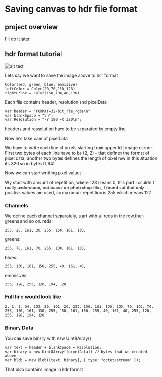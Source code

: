 # Saving canvas to hdr file format
## project overview
  I'll do it later
## hdr format tutorial
![alt text](https://matheowis.github.io/threejs-canvas-save-as-hdr/images/tutorial-img.png)

Lets say we want to save the image above to hdr format
```
Color(red, green, blue, emmisive)
leftColor = Color(20,70,150,128)
rightColor = Color(150,130,40,128)
```
Each file contains header, resolution and pixelData
```
var header = "FORMAT=32-bit_rle_rgbe\n"
var blankSpace = "\n";
var Resolution = "-Y 180 +X 320\n";
```
headers and ressolution have to be separated by empty line

Now lets take care of pixelData

We have to write each line of pixels starting from upper left image corner.
First two bytes of each line have to be (2, 2) - that defines the format of pixel data,
another two bytes defines the length of pixel row in this situation its 320 so in bytes (1,64).

Now we can start writting pixel values

Wy start with amount of repetition, where 128 means 0, this part i couldn't really understand, but based on photoshop files, I found out that only positive values are used, so maximum repetition is 255 which means 127

### Channels
We define each channel separately, start with all reds in the row,then greens and so on.
reds:
```
255, 20, 161, 20, 255, 150, 161, 150,
```
greens:
```
255, 70, 161, 70, 255, 130, 161, 130,
```
blues:
```
255, 150, 161, 150, 255, 40, 161, 40,
```
emmisives:
```
255, 128, 255, 128, 194, 128
```
### Full line would look like
```
2, 2, 1, 64, 255, 20, 161, 20, 255, 150, 161, 150, 255, 70, 161, 70, 255, 130, 161, 130, 255, 150, 161, 150, 255, 40, 161, 40, 255, 128, 255, 128, 194, 128
```
### Binary Data

You can save binary with new Uint8Array()
```
var text = header + blankSpace + Resolution;
var binary = new Uint8Array([pixelData]) // bytes that we created above
var blob = new Blob([text, binary], { type: "octet/stream" });
```
That blob contains image in hdr format




